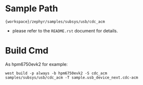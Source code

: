 # Sample Path

```
{workspace}/zephyr/samples/subsys/usb/cdc_acm
```

- please refer to the `README.rst` document for details.

# Build Cmd

As hpm6750evk2 for example:

```
west build -p always -b hpm6750evk2 -S cdc_acm samples/subsys/usb/cdc_acm -T sample.usb_device_next.cdc-acm
```